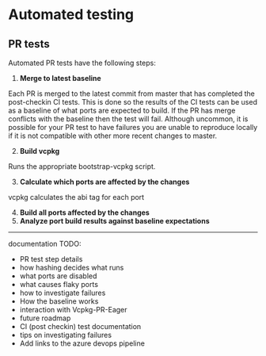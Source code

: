 # Automated testing

## PR tests

Automated PR tests have the following steps:

1. **Merge to latest baseline**

Each PR is merged to the latest commit from master that has completed the post-checkin CI tests.  This is done so the results of the CI tests can be used as a baseline of what ports are expected to build.  If the PR has merge conflicts with the baseline then the test will fail. Although uncommon, it is possible for your PR test to have failures you are unable to reproduce locally if it is not compatible with other more recent changes to master.

2. **Build vcpkg**

Runs the appropriate bootstrap-vcpkg script.

3. **Calculate which ports are affected by the changes**

vcpkg calculates the abi tag for each port

4. **Build all ports affected by the changes**
5. **Analyze port build results against baseline expectations**


-------------------------------------------
documentation TODO:
+ PR test step details
+ how hashing decides what runs
+ what ports are disabled
+ what causes flaky ports
+ how to investigate failures
+ How the baseline works
+ interaction with Vcpkg-PR-Eager
+ future roadmap
+ CI (post checkin) test documentation
+ tips on investigating failures
+ Add links to the azure devops pipeline
